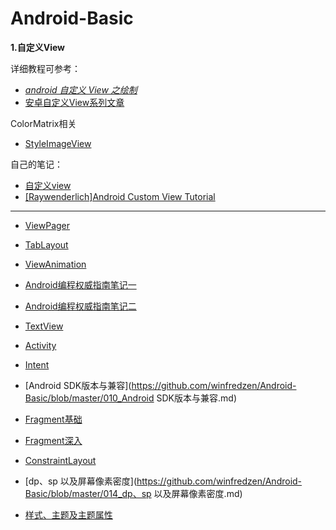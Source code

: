 # Android-Basic

**1.自定义View**

详细教程可参考：

+ [*android 自定义 View 之绘制*](https://hencoder.com/tag/hui-zhi/)
+ [安卓自定义View系列文章](https://www.gcssloop.com/timeline)

ColorMatrix相关

+ [StyleImageView](https://github.com/chengdazhi/StyleImageView)

自己的笔记：

+ [自定义view](https://github.com/winfredzen/Android-Basic/blob/master/001_CustomView.md)
+ [[Raywenderlich]Android Custom View Tutorial](https://github.com/winfredzen/Android-Basic/blob/master/009_%5BRaywenderlich%5DAndroid%20Custom%20View%20Tutorial.md)



-----



+ [ViewPager](https://github.com/winfredzen/Android-Basic/blob/master/002_ViewPager.md)
+ [TabLayout](https://github.com/winfredzen/Android-Basic/blob/master/003_TabLayout.md)
+ [ViewAnimation](https://github.com/winfredzen/Android-Basic/blob/master/004_ViewAnimation.md)
+ [Android编程权威指南笔记一](https://github.com/winfredzen/Android-Basic/blob/master/005_Android%E7%BC%96%E7%A8%8B%E6%9D%83%E5%A8%81%E6%8C%87%E5%8D%97%E7%AC%94%E8%AE%B0%E4%B8%80.md)
+ [Android编程权威指南笔记二](https://github.com/winfredzen/Android-Basic/blob/master/005_02_Android%E7%BC%96%E7%A8%8B%E6%9D%83%E5%A8%81%E6%8C%87%E5%8D%97%E7%AC%94%E8%AE%B0%E4%BA%8C.md)
+ [TextView](https://github.com/winfredzen/Android-Basic/blob/master/006_TextView.md)
+ [Activity](https://github.com/winfredzen/Android-Basic/blob/master/007_Activity.md)
+ [Intent](https://github.com/winfredzen/Android-Basic/blob/master/008_Intent.md)

+ [Android SDK版本与兼容](https://github.com/winfredzen/Android-Basic/blob/master/010_Android SDK版本与兼容.md)
+ [Fragment基础](https://github.com/winfredzen/Android-Basic/blob/master/011_01_Fragment基础.md)
+ [Fragment深入](https://github.com/winfredzen/Android-Basic/blob/master/011_02_Fragment深入.md)
+ [ConstraintLayout](https://github.com/winfredzen/Android-Basic/blob/master/013_ConstraintLayout.md)
+ [dp、sp 以及屏幕像素密度](https://github.com/winfredzen/Android-Basic/blob/master/014_dp、sp 以及屏幕像素密度.md)
+ [样式、主题及主题属性](https://github.com/winfredzen/Android-Basic/blob/master/015_样式、主题及主题属性.md)
